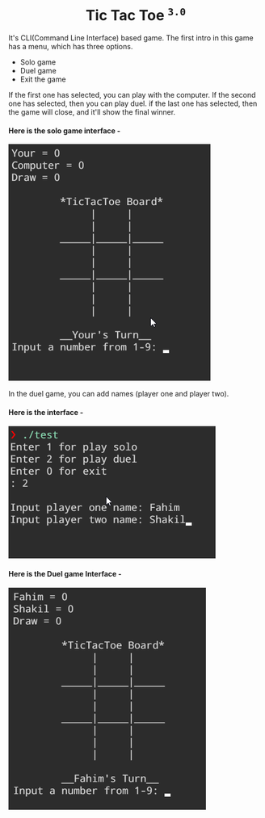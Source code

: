 <h1 align="center">Tic Tac Toe <sup><code>3.0</code></sup></h1>

It's CLI(Command Line Interface) based game. The first intro in this game has a menu, which has three options.

* Solo game
* Duel game
* Exit the game

If the first one has selected, you can play with the computer.
If the second one has selected, then you can play duel.
if the last one has selected, then the game will close, and it'll show the final winner.

#### Here is the solo game interface -

![soloGameInterface](img/soloInterface.png)


In the duel game, you can add names (player one and player two).

#### Here is the interface -

![duelGameInputNameInterface](img/DuelGameInputNameInterface.png)

#### Here is the Duel game Interface -

![duelGameInterface](img/duelGameInterface.png)
